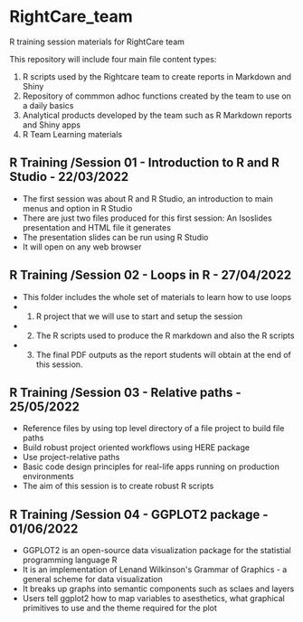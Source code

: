 # RightCare_team
R  training session materials for RightCare team 

This repository will include four main file content types: 

1. R scripts used by the Rightcare team to create reports in Markdown and Shiny
2. Repository of commmon adhoc functions created by the team to use on a daily basics
3. Analytical products developed by the team such as R Markdown reports and Shiny apps
4. R Team Learning materials 

## R Training /**Session 01 - Introduction to R and R Studio - 22/03/2022**
- The first session was about R and R Studio, an introduction to main menus and option in R Studio
- There are just two files produced for this first session: An Isoslides presentation and HTML file it generates
- The presentation slides can be run using R Studio
- It will open on any web browser

## R Training /**Session 02 - Loops in R - 27/04/2022**
- This folder includes the whole set of materials to learn how to use loops
- 1. R project that we will use to start and setup the session 
- 2. The R scripts used to produce the R markdown and also the R scripts
- 3. The final PDF outputs as the report students will obtain at the end of this session.  

## R Training /**Session 03 - Relative paths - 25/05/2022**
- Reference files by using top level directory of a file project to build file paths
- Build robust project oriented workflows using HERE package
- Use project-relative paths
- Basic code design principles for real-life apps running on production environments
- The aim of this session is to create robust R scripts

## R Training /**Session 04 - GGPLOT2 package - 01/06/2022**
- GGPLOT2 is an open-source data visualization package for the statistial programming language R
- It is an implementation of Lenand Wilkinson's Grammar of Graphics - a general scheme for data visualization
- It breaks up graphs into semantic components such as sclaes and layers
- Users tell ggplot2 how to map variables to asesthetics, what graphical primitives to use and the theme required for the plot
